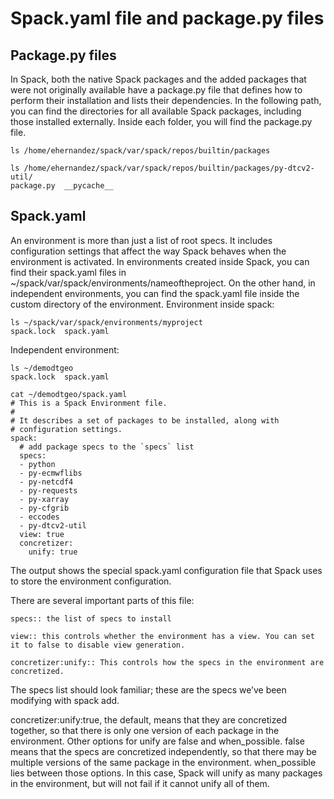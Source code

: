 # Spack.yaml file and package.py files

## Package.py files 

In Spack, both the native Spack packages and the added packages that were not originally available have a package.py file that defines how to perform their installation and lists their dependencies.
In the following path, you can find the directories for all available Spack packages, including those installed externally. Inside each folder, you will find the package.py file.
```
ls /home/ehernandez/spack/var/spack/repos/builtin/packages
```
```
ls /home/ehernandez/spack/var/spack/repos/builtin/packages/py-dtcv2-util/
package.py  __pycache__
```
## Spack.yaml 

An environment is more than just a list of root specs. It includes configuration settings that affect the way Spack behaves when the environment is activated.
In environments created inside Spack, you can find their spack.yaml files in ~/spack/var/spack/environments/nameoftheproject. 
On the other hand, in independent environments, you can find the spack.yaml file inside the custom directory of the environment.
Environment inside spack:
```
ls ~/spack/var/spack/environments/myproject
spack.lock  spack.yaml

```
Independent environment:
```
ls ~/demodtgeo
spack.lock  spack.yaml

cat ~/demodtgeo/spack.yaml
# This is a Spack Environment file.
#
# It describes a set of packages to be installed, along with
# configuration settings.
spack:
  # add package specs to the `specs` list
  specs:
  - python
  - py-ecmwflibs
  - py-netcdf4
  - py-requests
  - py-xarray
  - py-cfgrib
  - eccodes
  - py-dtcv2-util
  view: true
  concretizer:
    unify: true
```
The output shows the special spack.yaml configuration file that Spack uses to store the environment configuration.

There are several important parts of this file:

    specs:: the list of specs to install

    view:: this controls whether the environment has a view. You can set it to false to disable view generation.

    concretizer:unify:: This controls how the specs in the environment are concretized.

The specs list should look familiar; these are the specs we’ve been modifying with spack add.

concretizer:unify:true, the default, means that they are concretized together, so that there is only one version of each package in the environment. Other options for unify are false and when_possible. false means that the specs are concretized independently, so that there may be multiple versions of the same package in the environment. when_possible lies between those options. In this case, Spack will unify as many packages in the environment, but will not fail if it cannot unify all of them.

